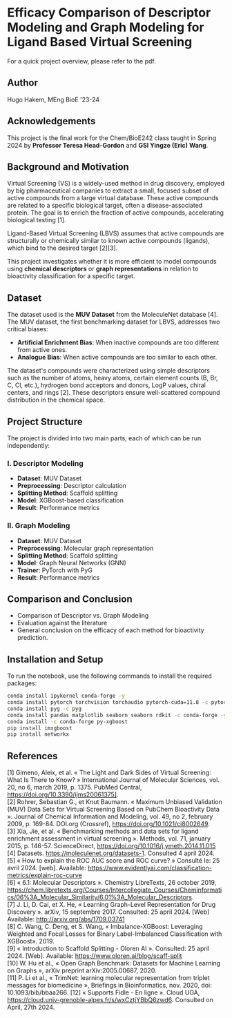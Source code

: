 # Efficacy Comparison of Descriptor Modeling and Graph Modeling for Ligand Based Virtual Screening

For a quick project overview, please refer to the pdf.

## Author
Hugo Hakem, MEng BioE '23-24

## Acknowledgements
This project is the final work for the Chem/BioE242 class taught in Spring 2024 by **Professor Teresa Head-Gordon** and **GSI Yingze (Eric) Wang**.

## Background and Motivation
Virtual Screening (VS) is a widely-used method in drug discovery, employed by big pharmaceutical companies to extract a small, focused subset of active compounds from a large virtual database. These active compounds are related to a specific biological target, often a disease-associated protein. The goal is to enrich the fraction of active compounds, accelerating biological testing [1].

Ligand-Based Virtual Screening (LBVS) assumes that active compounds are structurally or chemically similar to known active compounds (ligands), which bind to the desired target [2][3].

This project investigates whether it is more efficient to model compounds using **chemical descriptors** or **graph representations** in relation to bioactivity classification for a specific target.

## Dataset
The dataset used is the **MUV Dataset** from the MoleculeNet database [4]. The MUV dataset, the first benchmarking dataset for LBVS, addresses two critical biases:
- **Artificial Enrichment Bias**: When inactive compounds are too different from active ones.
- **Analogue Bias**: When active compounds are too similar to each other.

The dataset's compounds were characterized using simple descriptors such as the number of atoms, heavy atoms, certain element counts (B, Br, C, Cl, etc.), hydrogen bond acceptors and donors, LogP values, chiral centers, and rings [2]. These descriptors ensure well-scattered compound distribution in the chemical space.

## Project Structure
The project is divided into two main parts, each of which can be run independently:

### I. Descriptor Modeling
- **Dataset**: MUV Dataset
- **Preprocessing**: Descriptor calculation
- **Splitting Method**: Scaffold splitting
- **Model**: XGBoost-based classification
- **Result**: Performance metrics

### II. Graph Modeling
- **Dataset**: MUV Dataset
- **Preprocessing**: Molecular graph representation
- **Splitting Method**: Scaffold splitting
- **Model**: Graph Neural Networks (GNN)
- **Trainer**: PyTorch with PyG
- **Result**: Performance metrics

## Comparison and Conclusion
- Comparison of Descriptor vs. Graph Modeling
- Evaluation against the literature
- General conclusion on the efficacy of each method for bioactivity prediction.

## Installation and Setup
To run the notebook, use the following commands to install the required packages:

```bash
conda install ipykernel conda-forge -y
conda install pytorch torchvision torchaudio pytorch-cuda=11.8 -c pytorch -c nvidia
conda install pyg -c pyg
conda install pandas matplotlib seaborn seaborn rdkit -c conda-forge -y
conda install -c conda-forge py-xgboost
pip install imxgboost
pip install networkx
```

## References
[1] Gimeno, Aleix, et al. « The Light and Dark Sides of Virtual Screening: What Is There to Know? » International Journal of Molecular Sciences, vol. 20, no 6, march 2019, p. 1375. PubMed Central, https://doi.org/10.3390/ijms20061375].
<br>
[2] Rohrer, Sebastian G., et Knut Baumann. « Maximum Unbiased Validation (MUV) Data Sets for Virtual Screening Based on PubChem Bioactivity Data ». Journal of Chemical Information and Modeling, vol. 49, no 2, february 2009, p. 169-84. DOI.org (Crossref), https://doi.org/10.1021/ci8002649.
<br>
[3] Xia, Jie, et al. « Benchmarking methods and data sets for ligand enrichment assessment in virtual screening ». Methods, vol. 71, january 2015, p. 146-57. ScienceDirect, https://doi.org/10.1016/j.ymeth.2014.11.015
<br>
[4] Datasets. https://moleculenet.org/datasets-1. Consulted 4 april 2024.
<br>
[5] « How to explain the ROC AUC score and ROC curve? » Consulté le: 25 avril 2024. [web]. Available: https://www.evidentlyai.com/classification-metrics/explain-roc-curve
<br>
[6] « 6.1: Molecular Descriptors ». Chemistry LibreTexts, 26 october 2019, https://chem.libretexts.org/Courses/Intercollegiate_Courses/Cheminformatics/06%3A_Molecular_Similarity/6.01%3A_Molecular_Descriptors.
<br>
[7] J. Li, D. Cai, et X. He, « Learning Graph-Level Representation for Drug Discovery ». arXiv, 15 septembre 2017. Consulted: 25 april 2024. [Web] Available: http://arxiv.org/abs/1709.03741
<br>
[8] C. Wang, C. Deng, et S. Wang, « Imbalance-XGBoost: Leveraging Weighted and Focal Losses for Binary Label-Imbalanced Classification with XGBoost». 2019.
<br>
[9] « Introduction to Scaffold Splitting - Oloren AI ». Consulted: 25 april 2024. [Web]. Available: https://www.oloren.ai/blog/scaff-split
<br>
[10] W. Hu et al., « Open Graph Benchmark: Datasets for Machine Learning on Graphs », arXiv preprint arXiv:2005.00687, 2020.
<br>
[11] P. Li et al., « TrimNet: learning molecular representation from triplet messages for biomedicine », Briefings in Bioinformatics, nov. 2020, doi: 10.1093/bib/bbaa266.
[12] « Supports Fidle - En ligne ». Cloud UGA, https://cloud.univ-grenoble-alpes.fr/s/wxCztjYBbQ6zwd6. Consulted on April, 27th 2024.
